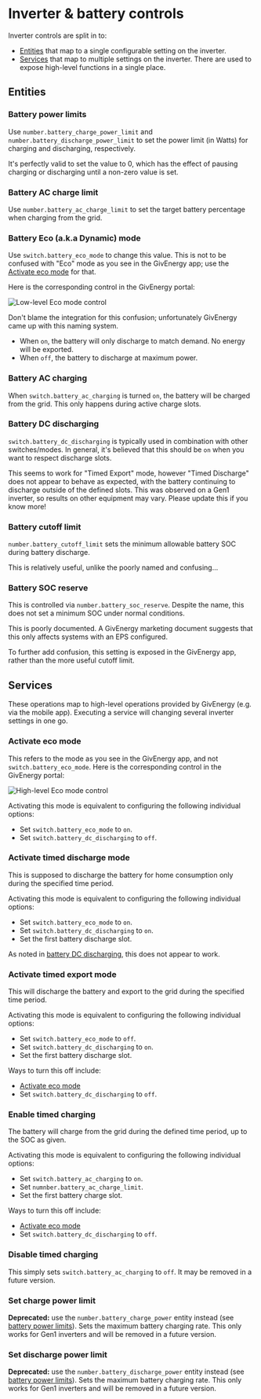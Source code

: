 # Inverter & battery controls

Inverter controls are split in to:

* [Entities](#entities) that map to a single configurable setting on the inverter.
* [Services](#services) that map to multiple settings on the inverter. There are used to expose high-level functions in a single place.

## Entities

### Battery power limits

Use `number.battery_charge_power_limit` and `number.battery_discharge_power_limit` to set the power limit (in Watts) for charging and discharging, respectively.

It's perfectly valid to set the value to 0, which has the effect of pausing charging or discharging until a non-zero value is set.

### Battery AC charge limit

Use `number.battery_ac_charge_limit` to set the target battery percentage when charging from the grid.

### Battery Eco (a.k.a Dynamic) mode

Use `switch.battery_eco_mode` to change this value. This is not to be confused with "Eco" mode as you see in the GivEnergy app; use the [Activate eco mode](#activate-eco-mode) for that.

Here is the corresponding control in the GivEnergy portal:

![Low-level Eco mode control](images/eco-mode-ge-low-level.png)

Don't blame the integration for this confusion; unfortunately GivEnergy came up with this naming system.

* When `on`, the battery will only discharge to match demand. No energy will be exported.
* When `off`, the battery to discharge at maximum power.

### Battery AC charging

When `switch.battery_ac_charging` is turned `on`, the battery will be charged from the grid. This only happens during active charge slots.

### Battery DC discharging

`switch.battery_dc_discharging` is typically used in combination with other switches/modes. In general, it's believed that this should be `on` when you want to respect discharge slots.

This seems to work for "Timed Export" mode, however "Timed Discharge" does not appear to behave as expected, with the battery continuing to discharge outside of the defined slots. This was observed on a Gen1 inverter, so results on other equipment may vary. Please update this if you know more!

### Battery cutoff limit

`number.battery_cutoff_limit` sets the minimum allowable battery SOC during battery discharge.

This is relatively useful, unlike the poorly named and confusing...

### Battery SOC reserve

This is controlled via `number.battery_soc_reserve`. Despite the name, this does not set a minimum SOC under normal conditions.

This is poorly documented. A GivEnergy marketing document suggests that this only affects systems with an EPS configured.

To further add confusion, this setting is exposed in the GivEnergy app, rather than the more useful cutoff limit.

## Services

These operations map to high-level operations provided by GivEnergy (e.g. via the mobile app). Executing a service will changing several inverter settings in one go.

### Activate eco mode

This refers to the mode as you see in the GivEnergy app, and not `switch.battery_eco_mode`. Here is the corresponding control in the GivEnergy portal:

![High-level Eco mode control](images/eco-mode-ge-high-level.png)

Activating this mode is equivalent to configuring the following individual options:
* Set `switch.battery_eco_mode` to `on`.
* Set `switch.battery_dc_discharging` to `off`.

### Activate timed discharge mode

This is supposed to discharge the battery for home consumption only during the specified time period.

Activating this mode is equivalent to configuring the following individual options:
* Set `switch.battery_eco_mode` to `on`.
* Set `switch.battery_dc_discharging` to `on`.
* Set the first battery discharge slot.

As noted in [battery DC discharging](#battery-dc-discharging), this does not appear to work.

### Activate timed export mode

This will discharge the battery and export to the grid during the specified time period.

Activating this mode is equivalent to configuring the following individual options:
* Set `switch.battery_eco_mode` to `off`.
* Set `switch.battery_dc_discharging` to `on`.
* Set the first battery discharge slot.

Ways to turn this off include:

* [Activate eco mode](#activate-eco-mode)
* Set `switch.battery_dc_discharging` to `off`.

### Enable timed charging

The battery will charge from the grid during the defined time period, up to the SOC as given.

Activating this mode is equivalent to configuring the following individual options:
* Set `switch.battery_ac_charging` to `on`.
* Set `numnber.battery_ac_charge_limit`.
* Set the first battery charge slot.

Ways to turn this off include:

* [Activate eco mode](#activate-eco-mode)
* Set `switch.battery_dc_discharging` to `off`.

### Disable timed charging

This simply sets `switch.battery_ac_charging` to `off`. It may be removed in a future version.

### Set charge power limit

**Deprecated:** use the `number.battery_charge_power` entity instead (see [battery power limits](#battery-power-limits)). Sets the maximum battery charging rate.  This only works for Gen1 inverters and will be removed in a future version.

### Set discharge power limit

**Deprecated:** use the `number.battery_discharge_power` entity instead (see [battery power limits](#battery-power-limits)). Sets the maximum battery charging rate.  This only works for Gen1 inverters and will be removed in a future version.

